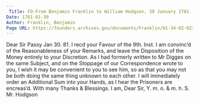 ```yaml
---
 Title: FO-From Benjamin Franklin to William Hodgson, 30 January 1781
Date: 1781-01-30
Author: Franklin, Benjamin
Page URL: https://founders.archives.gov/documents/Franklin/01-34-02-0239
---
```


Dear Sir
Passy Jan 30. 81.
I recd your Favour of the 9th. Inst. I am convinc’d of the Reasonableness of your Remarks, and leave the Disposition of the Money entirely to your Discretion. As I had formerly written to Mr Digges on the same Subject, and on the Stoppage of our Correspondence wrote to you, I wish it may be convenient to you to see him, so as that you may not be both doing the same thing unknown to each other. I will immediately order an Additional Sum into your Hands, as I hear the Prisoners are encreas’d. With many Thanks & Blessings. I am, Dear Sir, Y. m. o. & m. h. S.
Mr. Hodgson

